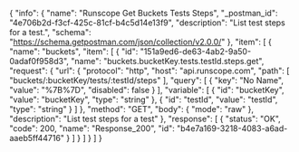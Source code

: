 {
  "info": {
    "name": "Runscope Get Buckets Tests Steps",
    "_postman_id": "4e706b2d-f3cf-425c-81cf-b4c5d14e13f9",
    "description": "List test steps for a test.",
    "schema": "https://schema.getpostman.com/json/collection/v2.0.0/"
  },
  "item": [
    {
      "name": "buckets",
      "item": [
        {
          "id": "151a9ed6-de63-4ab2-9a50-0adaf0f958d3",
          "name": "buckets.bucketKey.tests.testId.steps.get",
          "request": {
            "url": {
              "protocol": "http",
              "host": "api.runscope.com",
              "path": [
                "buckets/:bucketKey/tests/:testId/steps"
              ],
              "query": [
                {
                  "key": "No Name",
                  "value": "%7B%7D",
                  "disabled": false
                }
              ],
              "variable": [
                {
                  "id": "bucketKey",
                  "value": "bucketKey",
                  "type": "string"
                },
                {
                  "id": "testId",
                  "value": "testId",
                  "type": "string"
                }
              ]
            },
            "method": "GET",
            "body": {
              "mode": "raw"
            },
            "description": "List test steps for a test"
          },
          "response": [
            {
              "status": "OK",
              "code": 200,
              "name": "Response_200",
              "id": "b4e7a169-3218-4083-a6ad-aaeb5ff44716"
            }
          ]
        }
      ]
    }
  ]
}